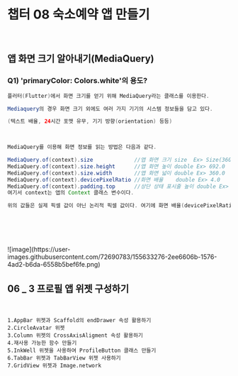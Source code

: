 # 챕터 08 숙소예약 앱 만들기
<br/>

## 앱 화면 크기 알아내기(MediaQuery)

### Q1) 'primaryColor: Colors.white'의 용도?
```java
플러터(Flutter)에서 화면 크기를 얻기 위해 MediaQuery라는 클래스를 이용한다.

Mediaquery의 경우 화면 크기 외에도 여러 가지 기기의 시스템 정보들을 담고 있다.

(텍스트 배율, 24시간 포맷 유무, 기기 방향(orientation) 등등)

​

MediaQuery를 이용해 화면 정보를 읽는 방법은 다음과 같다.

MediaQuery.of(context).size             //앱 화면 크기 size  Ex> Size(360.0, 692.0)
MediaQuery.of(context).size.height      //앱 화면 높이 double Ex> 692.0 
MediaQuery.of(context).size.width       //앱 화면 넓이 double Ex> 360.0
MediaQuery.of(context).devicePixelRatio //화면 배율    double Ex> 4.0
MediaQuery.of(context).padding.top      //상단 상태 표시줄 높이 double Ex> 24.0
여기서 context는 앱의 Context 클래스 변수이다.

위의 값들은 실제 픽셀 값이 아닌 논리적 픽셀 값이다. 여기에 화면 배율(devicePixelRatio)을 곱하면 실제 픽셀 값을 알 수 있다.
```

<br/>
<br/>
<br/>
<br/>
![image](https://user-images.githubusercontent.com/72690783/155633276-2ee6606b-1576-4ad2-b6da-6558b5bef6fe.png)


## 06 _ 3 프로필 앱 위젯 구성하기
<br/>

    
    1.AppBar 위젯과 Scaffold의 endDrawer 속성 활용하기
    2.CircleAvatar 위젯
    3.Column 위젯의 CrossAxisAligment 속성 활용하기
    4.재사용 가능한 함수 만들기
    5.InkWell 위젯을 사용하여 ProfileButton 클래스 만들기
    6.TabBar 위젯과 TabBarView 위젯 사용하기
    7.GridView 위젯과 Image.network
 
<br/>
<br/>
<br/>
